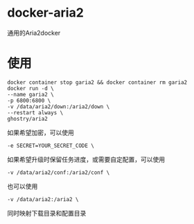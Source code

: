 # docker-aria2
通用的Aria2docker

# 使用
```
docker container stop garia2 && docker container rm garia2
docker run -d \
--name garia2 \
-p 6800:6800 \
-v /data/aria2/down:/aria2/down \
--restart always \
ghostry/aria2
```
如果希望加密，可以使用
```
-e SECRET=YOUR_SECRET_CODE \
```
如果希望升级时保留任务进度，或需要自定配置，可以使用
```
-v /data/aria2/conf:/aria2/conf \
```
也可以使用
```
-v /data/aria2:/aria2 \
```
同时映射下载目录和配置目录
